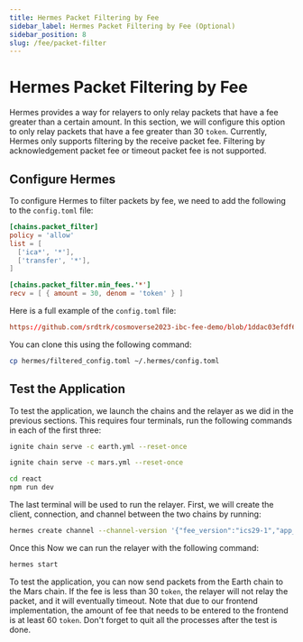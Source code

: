 ```yaml
---
title: Hermes Packet Filtering by Fee
sidebar_label: Hermes Packet Filtering by Fee (Optional)
sidebar_position: 8
slug: /fee/packet-filter
---
```


# Hermes Packet Filtering by Fee

Hermes provides a way for relayers to only relay packets that have a fee greater than a certain amount.
In this section, we will configure this option to only relay packets that have a fee greater than 30 `token`.
Currently, Hermes only supports filtering by the receive packet fee.
Filtering by acknowledgement packet fee or timeout packet fee is not supported.

## Configure Hermes

To configure Hermes to filter packets by fee, we need to add the following to the `config.toml` file:

```toml
[chains.packet_filter]
policy = 'allow'
list = [
  ['ica*', '*'],
  ['transfer', '*'],
]

[chains.packet_filter.min_fees.'*']
recv = [ { amount = 30, denom = 'token' } ]
```

Here is a full example of the `config.toml` file:

```toml reference title="hermes/filtered_config.toml"
https://github.com/srdtrk/cosmoverse2023-ibc-fee-demo/blob/1ddac03efdf6d403126c3f5ad067fd708e2e410a/hermes/filtered_config.toml
```

You can clone this using the following command:

```bash
cp hermes/filtered_config.toml ~/.hermes/config.toml
```

## Test the Application

To test the application, we launch the chains and the relayer as we did in the previous sections.
This requires four terminals, run the following commands in each of the first three:

```bash title="Terminal 1"
ignite chain serve -c earth.yml --reset-once
```

```bash title="Terminal 2"
ignite chain serve -c mars.yml --reset-once
```

```bash title="Terminal 3"
cd react
npm run dev
```

The last terminal will be used to run the relayer. First, we will create the client, connection, and channel between the two chains by running:

```bash title="Terminal 4"
hermes create channel --channel-version '{"fee_version":"ics29-1","app_version":"ics20-1"}' --a-chain earth --b-chain mars --a-port transfer --b-port transfer --new-client-connection --yes
```

Once this Now we can run the relayer with the following command:

```bash title="Terminal 4"
hermes start
```

To test the application, you can now send packets from the Earth chain to the Mars chain.
If the fee is less than 30 `token`, the relayer will not relay the packet, and it will eventually timeout.
Note that due to our frontend implementation, the amount of fee that needs to be entered to the frontend is at least 60 `token`.
Don't forget to quit all the processes after the test is done.
